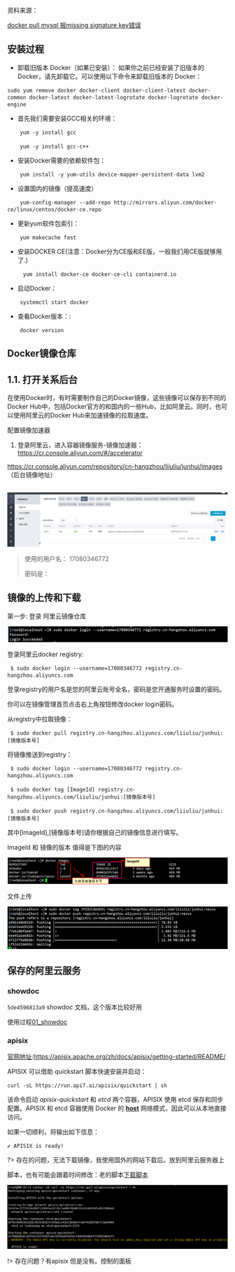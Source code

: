 资料来源：

[docker pull mysql 报missing signature key错误](https://blog.csdn.net/Single_for_life/article/details/133653113)

## 安装过程

- 卸载旧版本 Docker（如果已安装）：
  如果你之前已经安装了旧版本的 Docker，请先卸载它。可以使用以下命令来卸载旧版本的 Docker：

```shell
sudo yum remove docker docker-client docker-client-latest docker-common docker-latest docker-latest-logrotate docker-logrotate docker-engine
```

- 首先我们需要安装GCC相关的环境：
~~~~
    yum -y install gcc
    
    yum -y install gcc-c++
~~~~
- 安装Docker需要的依赖软件包：
~~~~
    yum install -y yum-utils device-mapper-persistent-data lvm2
~~~~
- 设置国内的镜像（提高速度）
~~~~
    yum-config-manager --add-repo http://mirrors.aliyun.com/docker-ce/linux/centos/docker-ce.repo
~~~~
- 更新yum软件包索引：
~~~~
    yum makecache fast
~~~~
- 安装DOCKER CE(注意：Docker分为CE版和EE版，一般我们用CE版就够用了.)
~~~~
     yum install docker-ce docker-ce-cli containerd.io
~~~~
- 启动Docker：
~~~~
    systemctl start docker
~~~~
- 查看Docker版本：:
~~~~
    docker version
~~~~


## Docker镜像仓库

## 1.1. 打开关系后台

在使用Docker时，有时需要制作自己的Docker镜像，这些镜像可以保存到不同的Docker Hub中，包括Docker官方的和国内的一些Hub，比如阿里云。同时，也可以使用阿里云的Docker Hub来加速镜像的拉取速度。

配置镜像加速器

1. 登录阿里云，进入容器镜像服务-镜像加速器： https://cr.console.aliyun.com/#/accelerator

https://cr.console.aliyun.com/repository/cn-hangzhou/liiuliu/junhui/images （后台镜像地址）

​           ![image-20231225133406453](img/image-20231225133406453.png)                    

 

 

>  使用的用户名： 17080346772
>
> 密码是：

## 镜像的上传和下载

第一步: 登录 阿里云镜像仓库

 ![image-20231225133318284](img/image-20231225133318284.png)

登录阿里云docker registry:

```shell
 $ sudo docker login --username=17080346772 registry.cn-hangzhou.aliyuncs.com
```

登录registry的用户名是您的阿里云账号全名，密码是您开通服务时设置的密码。

你可以在镜像管理首页点击右上角按钮修改docker login密码。

从registry中拉取镜像：

```shell
 $ sudo docker pull registry.cn-hangzhou.aliyuncs.com/liiuliu/junhui:[镜像版本号]
```

将镜像推送到registry：

```shell
 $ sudo docker login --username=17080346772 registry.cn-hangzhou.aliyuncs.com

 $ sudo docker tag [ImageId] registry.cn-hangzhou.aliyuncs.com/liiuliu/junhui:[镜像版本号]

 $ sudo docker push registry.cn-hangzhou.aliyuncs.com/liiuliu/junhui:[镜像版本号]
```

其中[ImageId],[镜像版本号]请你根据自己的镜像信息进行填写。

ImageId 和 镜像的版本 值得是下图的内容

![image-20231225133222403](img/image-20231225133222403.png)

文件上传

![image-20231225133212506](img/image-20231225133212506.png)

 

##  保存的阿里云服务

### showdoc

`5de4596813a9` showdoc 文档，这个版本比较好用

使用过程[01_showdoc](linux/docker服务/01_showdoc.md)

### apisix

[官网地址](https://apisix.apache.org/zh/docs/apisix/getting-started/README/):https://apisix.apache.org/zh/docs/apisix/getting-started/README/

 APISIX 可以借助 quickstart 脚本快速安装并启动：

```shell
curl -sL https://run.api7.ai/apisix/quickstart | sh
```

该命令启动 *apisix-quickstart* 和 *etcd* 两个容器，APISIX 使用 etcd 保存和同步配置。APISIX 和 etcd 容器使用 Docker 的 [**host**](https://docs.docker.com/network/host/) 网络模式，因此可以从本地直接访问。

如果一切顺利，将输出如下信息：

```text
✔ APISIX is ready!
```

?>  存在的问题，无法下载镜像，我使用国外的网站下载后。放到阿里云服务器上

脚本，也有可能会跟着时间修改：老的脚本<a href="linux/images/quickstart">下载脚本</a>

![image-20231227110559600](img/image-20231227110559600.png)



!>  存在问题？有apisix 但是没有。控制的面板

